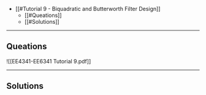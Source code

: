 
+ [[#Tutorial 9 - Biquadratic and Butterworth Filter Design]]
	+ [[#Queations]]
	+ [[#Solutions]]

---
## Queations

![[EE4341-EE6341 Tutorial 9.pdf]]

---
## Solutions